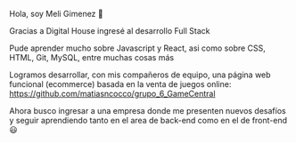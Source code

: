 Hola, soy Meli Gimenez 👋

Gracias a Digital House ingresé al desarrollo Full Stack

Pude aprender mucho sobre Javascript y React, asi como sobre CSS, HTML, Git, MySQL, entre muchas cosas más

Logramos desarrollar, con mis compañeros de equipo, una página web funcional (ecommerce) basada en la venta de juegos online: https://github.com/matiasncocco/grupo_6_GameCentral

Ahora busco ingresar a una empresa donde me presenten nuevos desafíos y seguir aprendiendo tanto en el area de back-end como en el de front-end 😃
